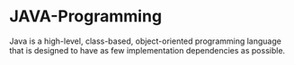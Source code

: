 # JAVA-Programming
Java is a high-level, class-based, object-oriented programming language that is designed to have as few implementation dependencies as possible.
